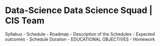 # Data-Science Data Science Squad | CIS Team
Syllabus - Schedule - Roadmap - Description of the Schedules - Expected outcomes - Schedule Duration - EDUCATIONAL OBJECTIVES - Homework
